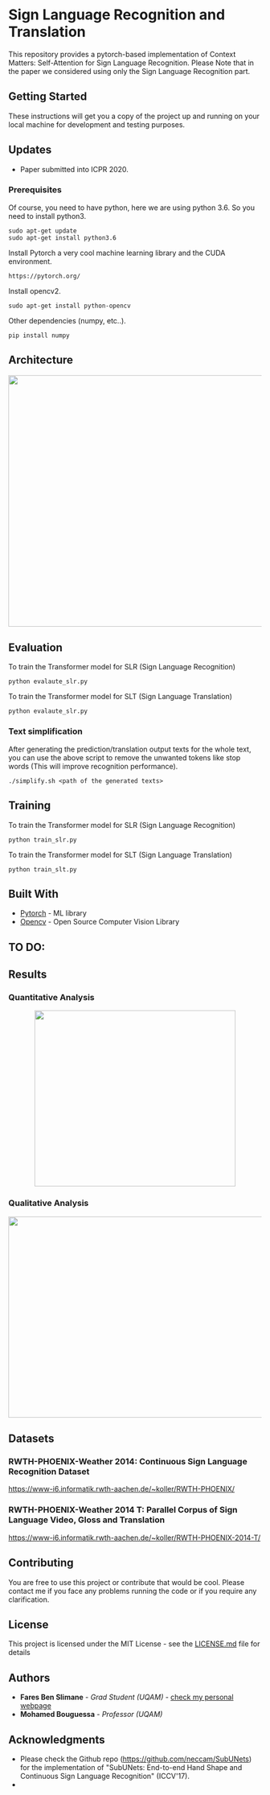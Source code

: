 # Sign Language Recognition and Translation 

This repository provides a pytorch-based implementation of Context Matters: Self-Attention for Sign Language Recognition. Please Note that in the paper we considered using only the Sign Language Recognition part.

## Getting Started

These instructions will get you a copy of the project up and running on your local machine for development and testing purposes. 

## Updates

* Paper submitted into ICPR 2020.
  

### Prerequisites

Of course, you need to have python, here we are using python 3.6. So you need to install python3.

```
sudo apt-get update
sudo apt-get install python3.6
```

Install Pytorch a very cool machine learning library and the CUDA environment. 

```
https://pytorch.org/
```

Install opencv2.
```
sudo apt-get install python-opencv
```

Other dependencies (numpy, etc..).
```
pip install numpy
```


## Architecture

<p align="center">
<img src="https://github.com/faresbs/slrt/blob/master/images/arch.png" width="800" height="500" > 
</p>

## Evaluation 
To train the Transformer model for SLR (Sign Language Recognition)
```
python evalaute_slr.py
```
To train the Transformer model for SLT (Sign Language Translation)
```
python evalaute_slr.py
```

### Text simplification
After generating the prediction/translation output texts for the whole text, you can use the above script to remove the unwanted tokens like stop words (This will improve recognition performance).
```
./simplify.sh <path of the generated texts>
```

## Training
To train the Transformer model for SLR (Sign Language Recognition)
```
python train_slr.py
```
To train the Transformer model for SLT (Sign Language Translation)
```
python train_slt.py
```

## Built With

* [Pytorch](https://pytorch.org/) - ML library
* [Opencv](https://opencv.org/) - Open Source Computer Vision Library

## TO DO:

## Results

### Quantitative Analysis
<p align="center">
<img align="center" src="https://github.com/faresbs/slrt/blob/master/images/table.png" width="400" height="350">
</p>

### Qualitative Analysis
<p align="center">
<img align="center" src="https://github.com/faresbs/slrt/blob/master/images/heatmap.PNG" width="800" height="400" >
</p>

## Datasets

### RWTH-PHOENIX-Weather 2014: Continuous Sign Language Recognition Dataset
https://www-i6.informatik.rwth-aachen.de/~koller/RWTH-PHOENIX/

### RWTH-PHOENIX-Weather 2014 T: Parallel Corpus of Sign Language Video, Gloss and Translation
https://www-i6.informatik.rwth-aachen.de/~koller/RWTH-PHOENIX-2014-T/

## Contributing

You are free to use this project or contribute that would be cool. Please contact me if you face any problems running the code or if you require any clarification.

## License

This project is licensed under the MIT License - see the [LICENSE.md](LICENSE.md) file for details

## Authors

* **Fares Ben Slimane** - *Grad Student (UQAM)* - [check my personal webpage](http://faresbs.github.io)
* **Mohamed Bouguessa** - *Professor (UQAM)*

## Acknowledgments
* Please check the Github repo (https://github.com/neccam/SubUNets) for the implementation of "SubUNets: End-to-end Hand Shape and Continuous Sign Language Recognition" (ICCV'17).
* 



